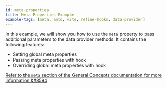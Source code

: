 ```yaml
---
id: meta-properties
title: Meta Properties Example
example-tags: [meta, antd, vite, refine-hooks, data-provider]
---
```


In this example, we will show you how to use the `meta` property to pass additional parameters to the data provider methods. It contains the following features:

-   Setting global meta properties
-   Passing meta properties with hook
-   Overriding global meta properties with hook

[Refer to the `meta` section of the General Concepts documentation for more information &#8594](/docs/api-reference/general-concepts/#meta)

<CodeSandboxExample path="with-meta-properties" />
